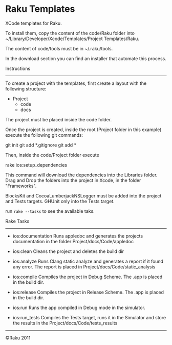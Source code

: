 Raku Templates
=================
XCode templates for Raku.

To install them, copy the content of the code/Raku folder into ~/Library/Developer/Xcode/Templates/Project Templates/Raku.

The content of code/tools must be in ~/.raku/tools.

In the download section you can find an installer that automate this process.

Instructions
____________
To create a project with the templates, first create a layout with the following structure:

- Project
	- code
	- docs
	
The project must be placed inside the code folder.

Once the project is created, inside the root (Project folder in this example) execute the following git commands:

git init
git add *.gitignore
git add *

Then, inside the code/Project folder execute

rake ios:setup_dependencies

This command will download the dependencies into the Libraries folder. Drag and Drop the folders into the project in Xcode, in the folder "Frameworks".

BlocksKit and CocoaLumberjackNSLogger must be added into the project and Tests targets.
GHUnit only into the Tests target.

run `rake --tasks` to see the available taks.

Rake Tasks
__________

- ios:documentation
Runs appledoc and generates the projects documentation in the folder Project/docs/Code/appledoc

- ios:clean
Cleans the project and deletes the build dir

- ios:analyze
Runs Clang static analyze and generates a report if it found any error. The report is placed in Project/docs/Code/static_analysis

- ios:compile
Compiles the project in Debug Scheme. The .app is placed in the build dir.

- ios:release
Compiles the project in Release Scheme. The .app is placed in the build dir.

- ios:run
Runs the app compiled in Debug mode in the simulator.

- ios:run_tests
Compiles the Tests target, runs it in the Simulator and store the results in the Project/docs/Code/tests_results

	

__________________
&copy;Raku 2011